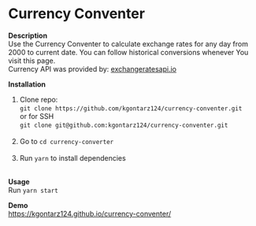 # Currency Conventer

<b>Description</b><br/>
Use the Currency Conventer to calculate exchange rates for any day from 2000 to current date. You can follow historical conversions whenever You visit this page.<br />
Currency API was provided by: <a href="https://exchangeratesapi.io" target="_blank">exchangeratesapi.io</a>

<b>Installation</b><br/>

1. Clone repo:<br/>`git clone https://github.com/kgontarz124/currency-conventer.git`<br/>or for SSH<br/>`git clone git@github.com:kgontarz124/currency-conventer.git`<br/><br/>
2. Go to `cd currency-converter`<br/><br/>
3. Run `yarn` to install dependencies<br/><br/>

<b>Usage</b><br/>
Run `yarn start`

<b>Demo</b><br/>
https://kgontarz124.github.io/currency-conventer/
